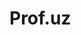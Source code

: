 # Prof.uz

<!-- 
Training videos list apps/professions
Training videos detail apps/professions

Comment create apps/professions
Comment list  apps/professions

User create apps/users 
User login in apps/users 

Banner list apps/common
 -->